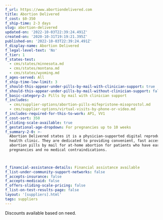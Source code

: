 ```yaml
---
f_url: https://www.abortiondelivered.com
title: Abortion Delivered
f_cost: $0-350
f_ship-time: 2-3 days
slug: abortion-delivered
updated-on: '2022-10-03T22:39:24.491Z'
created-on: '2020-10-31T19:19:21.395Z'
published-on: '2022-10-03T22:39:24.491Z'
f_display-name: Abortion Delivered
f_legal-level-text: 'No'
f_tier: 1
f_states-test:
  - cms/states/minnesota.md
  - cms/states/montana.md
  - cms/states/wyoming.md
f_ages-served: All
f_ship-time-low-limit: 3
f_should-this-appear-under-pills-by-mail-with-clinician-support: true
f_should-this-appear-under-pills-by-mail-without-clinician-support: false
f_basic-category-2: Pills by mail with clinician support
f_includes:
  - cms/supplier-options/abortion-pills-mifepristone-misoprostol.md
  - cms/supplier-options/virtual-visits-by-phone-or-video.md
f_includes-required-for-this-to-work: AP1, VV1
f_cost-sort: 350
f_sliding-scale-available: true
f_gestational-age-dropdown: For pregnancies up to 10 weeks
f_summary-2-0: >-
  Abortion Delivered states it is a physician-supported digital reproductive
  health clinic. They are dedicated to providing convenient, fast access to
  abortion pills by mail for at-home abortion for patients who have early
  pregnancies and no medical contraindications.


  ‍
f_financial-assistance-details: Financial assistance available
f_list-under-community-support-networks: false
f_accepts-insurance: false
f_accepts-medicaid: false
f_offers-sliding-scale-pricing: false
f_list-on-test-results-page: false
layout: '[suppliers].html'
tags: suppliers
---
```


Discounts available based on need.
